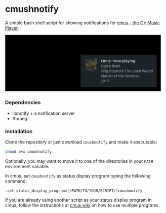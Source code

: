 # cmushnotify

A simple bash shell script for showing notifications for [cmus - the C* Music Player](https://cmus.github.io/).

![Notification sent by cmushnotify](screenshot.png "Notification sent by cmushnotify")

### Dependencies

* libnotify + a notification server
* ffmpeg

### Installation

Clone the repository or just download `cmushnotify` and make it executable:

```bash
chmod a+x cmushnotify
```

Optionally, you may want to move it to one of the directories in your `PATH` environment variable.

In cmus, set `cmushnotify` as status display program typing the following command:

```
:set status_display_program=[/PATH/TO/YOUR/SCRIPT/]cmushnotify
```

If you are already using another script as your status display program in cmus, follow the instructions at [cmus wiki](https://github.com/cmus/cmus/wiki/status-display-programs#usage--installation) on how to use multiple programs. 
